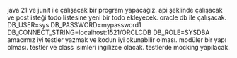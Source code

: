 java 21 ve junit ile çalışacak bir program yapacağız.
api şeklinde çalışacak ve post isteği todo listesine yeni bir todo ekleyecek.
oracle db ile çalışacak.
DB_USER=sys
DB_PASSWORD=mypassword1
DB_CONNECT_STRING=localhost:1521/ORCLCDB
DB_ROLE=SYSDBA 
amacımız iyi testler yazmak ve kodun iyi okunabilir olması. modüler bir yapı olması.
testler ve class isimleri ingilizce olacak.
testlerde mocking yapılacak.